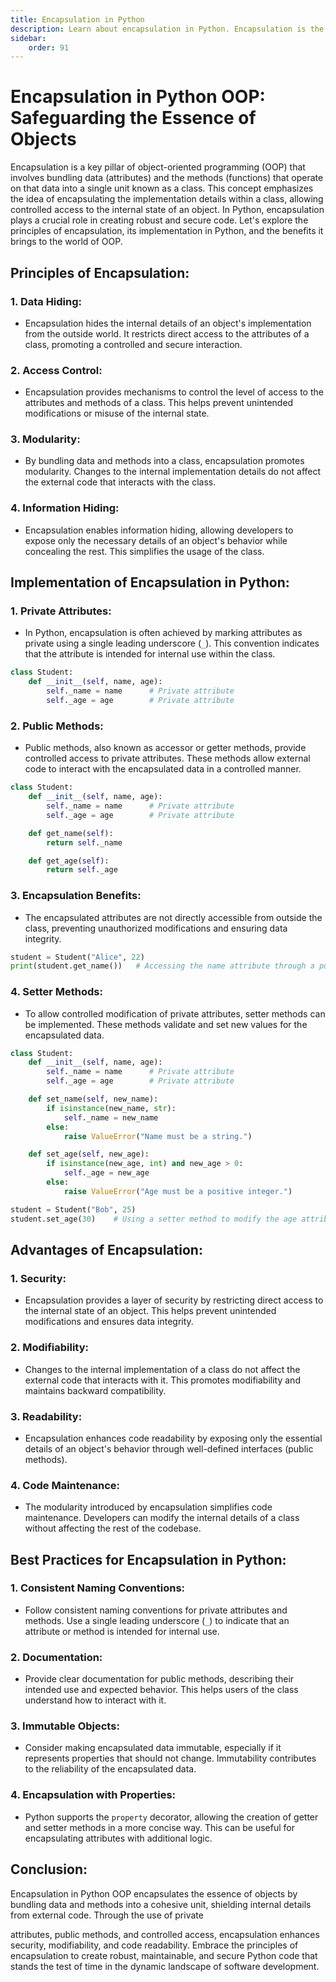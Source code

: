 ```yaml
---
title: Encapsulation in Python
description: Learn about encapsulation in Python. Encapsulation is the process of wrapping up data and methods into a single unit. It helps in data hiding and prevents direct access to the data. In Python, encapsulation can be achieved using private variables and methods.
sidebar: 
    order: 91
---
```


<!-- 
```python title="dynamic_binding.py" showLineNumbers{1} {1-3, 5-7, 9-11}
class Animal:
    def speak(self):
        print("Generic animal sound")

class Dog(Animal):
    def speak(self):
        print("Woof!")

class Cat(Animal):
    def speak(self):
        print("Meow!")

objects = [Animal(), Dog(), Cat()]
 for obj in objects:
      obj.speak()
```

Output:
```cmd title="command" showLineNumbers{1} {2-4}
C:\Users\user\Desktop>python dynamic_binding.py
Generic animal sound
Woof!
Meow!
```

In this example, we have a base class `Animal` with a method `speak`. We have two subclasses `Dog` and `Cat` that override the `speak` method inherited from the `Animal` class. The `Dog` and `Cat` classes provide specialized implementations of the `speak` method that are specific to each animal. The `Dog` class overrides the `speak` method to print "Woof!", while the `Cat` class overrides the `speak` method to print "Meow!". We then create a list of objects of type `Animal`, `Dog`, and `Cat` and iterate over the list, calling the `speak` method on each object. Since Python is dynamically-bound, the method call is resolved at runtime, and the overridden methods in the respective subclasses are invoked, printing "Woof!" and "Meow!". -->

# Encapsulation in Python OOP: Safeguarding the Essence of Objects

Encapsulation is a key pillar of object-oriented programming (OOP) that involves bundling data (attributes) and the methods (functions) that operate on that data into a single unit known as a class. This concept emphasizes the idea of encapsulating the implementation details within a class, allowing controlled access to the internal state of an object. In Python, encapsulation plays a crucial role in creating robust and secure code. Let's explore the principles of encapsulation, its implementation in Python, and the benefits it brings to the world of OOP.

## Principles of Encapsulation:

### 1. **Data Hiding:**
   - Encapsulation hides the internal details of an object's implementation from the outside world. It restricts direct access to the attributes of a class, promoting a controlled and secure interaction.

### 2. **Access Control:**
   - Encapsulation provides mechanisms to control the level of access to the attributes and methods of a class. This helps prevent unintended modifications or misuse of the internal state.

### 3. **Modularity:**
   - By bundling data and methods into a class, encapsulation promotes modularity. Changes to the internal implementation details do not affect the external code that interacts with the class.

### 4. **Information Hiding:**
   - Encapsulation enables information hiding, allowing developers to expose only the necessary details of an object's behavior while concealing the rest. This simplifies the usage of the class.

## Implementation of Encapsulation in Python:

### 1. **Private Attributes:**
   - In Python, encapsulation is often achieved by marking attributes as private using a single leading underscore (`_`). This convention indicates that the attribute is intended for internal use within the class.

   ```python
   class Student:
       def __init__(self, name, age):
           self._name = name      # Private attribute
           self._age = age        # Private attribute
   ```

### 2. **Public Methods:**
   - Public methods, also known as accessor or getter methods, provide controlled access to private attributes. These methods allow external code to interact with the encapsulated data in a controlled manner.

   ```python
   class Student:
       def __init__(self, name, age):
           self._name = name      # Private attribute
           self._age = age        # Private attribute

       def get_name(self):
           return self._name

       def get_age(self):
           return self._age
   ```

### 3. **Encapsulation Benefits:**
   - The encapsulated attributes are not directly accessible from outside the class, preventing unauthorized modifications and ensuring data integrity.

   ```python
   student = Student("Alice", 22)
   print(student.get_name())   # Accessing the name attribute through a public method
   ```

### 4. **Setter Methods:**
   - To allow controlled modification of private attributes, setter methods can be implemented. These methods validate and set new values for the encapsulated data.

   ```python
   class Student:
       def __init__(self, name, age):
           self._name = name      # Private attribute
           self._age = age        # Private attribute

       def set_name(self, new_name):
           if isinstance(new_name, str):
               self._name = new_name
           else:
               raise ValueError("Name must be a string.")

       def set_age(self, new_age):
           if isinstance(new_age, int) and new_age > 0:
               self._age = new_age
           else:
               raise ValueError("Age must be a positive integer.")
   ```

   ```python
   student = Student("Bob", 25)
   student.set_age(30)    # Using a setter method to modify the age attribute
   ```

## Advantages of Encapsulation:

### 1. **Security:**
   - Encapsulation provides a layer of security by restricting direct access to the internal state of an object. This helps prevent unintended modifications and ensures data integrity.

### 2. **Modifiability:**
   - Changes to the internal implementation of a class do not affect the external code that interacts with it. This promotes modifiability and maintains backward compatibility.

### 3. **Readability:**
   - Encapsulation enhances code readability by exposing only the essential details of an object's behavior through well-defined interfaces (public methods).

### 4. **Code Maintenance:**
   - The modularity introduced by encapsulation simplifies code maintenance. Developers can modify the internal details of a class without affecting the rest of the codebase.

## Best Practices for Encapsulation in Python:

### 1. **Consistent Naming Conventions:**
   - Follow consistent naming conventions for private attributes and methods. Use a single leading underscore (`_`) to indicate that an attribute or method is intended for internal use.

### 2. **Documentation:**
   - Provide clear documentation for public methods, describing their intended use and expected behavior. This helps users of the class understand how to interact with it.

### 3. **Immutable Objects:**
   - Consider making encapsulated data immutable, especially if it represents properties that should not change. Immutability contributes to the reliability of the encapsulated data.

### 4. **Encapsulation with Properties:**
   - Python supports the `property` decorator, allowing the creation of getter and setter methods in a more concise way. This can be useful for encapsulating attributes with additional logic.

## Conclusion:

Encapsulation in Python OOP encapsulates the essence of objects by bundling data and methods into a cohesive unit, shielding internal details from external code. Through the use of private

 attributes, public methods, and controlled access, encapsulation enhances security, modifiability, and code readability. Embrace the principles of encapsulation to create robust, maintainable, and secure Python code that stands the test of time in the dynamic landscape of software development.